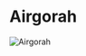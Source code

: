 # Airgorah

![Airgorah](https://github.com/fixploit03/Hack-WiFi/blob/main/tools/airgorah/img/airgorah%20logo.jpg)
